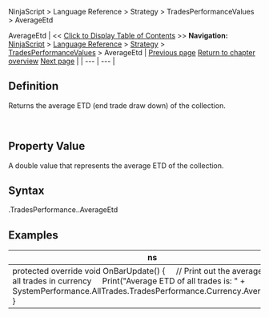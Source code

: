 ﻿
NinjaScript > Language Reference > Strategy > TradesPerformanceValues > AverageEtd

AverageEtd
| << [Click to Display Table of Contents](averageetd.md) >> **Navigation:**     [NinjaScript](ninjascript-1.md) > [Language Reference](language_reference_wip-1.md) > [Strategy](strategy-1.md) > [TradesPerformanceValues](tradesperformancevalues-1.md) > AverageEtd | [Previous page](tradesperformancevalues-1.md) [Return to chapter overview](tradesperformancevalues-1.md) [Next page](averagemae-1.md) |
| --- | --- |
## Definition
Returns the average ETD (end trade draw down) of the collection.  

 
## Property Value
A double value that represents the average ETD of the collection.
 
## Syntax
<TradeCollection>.TradesPerformance.<TradesPerformanceValues>.AverageEtd

## 
## Examples
| ns |
| --- |
| protected override void OnBarUpdate() {      // Print out the average ETD of all trades in currency      Print("Average ETD of all trades is: " + SystemPerformance.AllTrades.TradesPerformance.Currency.AverageEtd); } |
